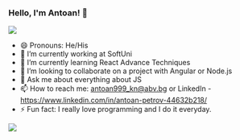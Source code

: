 ### Hello, I'm Antoan! 👋

<img src="https://profile-counter.glitch.me/AntoanPetrov123/count.svg">



- 😄 Pronouns: He/His
- 🔭 I’m currently working at SoftUni
- 🌱 I’m currently learning React Advance Techniques
- 👯 I’m looking to collaborate on a project with Angular or Node.js
- 💬 Ask me about everything about JS
- 📫 How to reach me: antoan999_kn@abv.bg or LinkedIn - https://www.linkedin.com/in/antoan-petrov-44632b218/
- ⚡ Fun fact: I really love programming and I do it everyday. 
<img src="https://github-readme-stats.vercel.app/api/top-langs/?username=antoanPetrov123&layout=compact"> 
